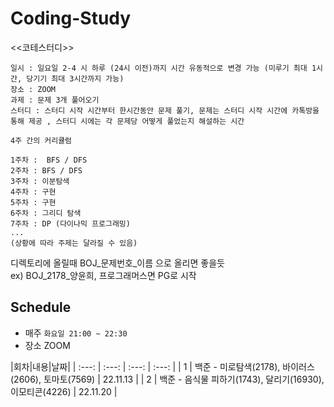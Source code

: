# Coding-Study
<<코테스터디>>  
```
일시 : 일요일 2-4 시 하루 (24시 이전)까지 시간 유동적으로 변경 가능 (미루기 최대 1시간, 당기기 최대 3시간까지 가능)
장소 : ZOOM
과제 : 문제 3개 풀어오기
스터디 : 스터디 시작 시간부터 한시간동안 문제 풀기, 문제는 스터디 시작 시간에 카톡방을 통해 제공 , 스터디 시에는 각 문제당 어떻게 풀었는지 해설하는 시간 

4주 간의 커리큘럼

1주차 :  BFS / DFS
2주차 : BFS / DFS
3주차 : 이분탐색
4주차 : 구현
5주차 : 구현
6주차 : 그리디 탐색
7주차 : DP (다이나믹 프로그래밍)
...
(상황에 따라 주제는 달라질 수 있음)

```  


디렉토리에 올릴때 BOJ_문제번호_이름 으로 올리면 좋을듯  
ex) BOJ_2178_양윤희, 프로그래머스면 PG로 시작  


## Schedule
- 매주  `화요일 21:00 ~ 22:30`  
- 장소 ZOOM

|회차|내용|날짜|
| :---: | :---: | :---: | :---: |
| 1 | 백준 - 미로탐색(2178), 바이러스(2606), 토마토(7569) | 22.11.13 |
| 2 | 백준 - 음식물 피하기(1743), 달리기(16930), 이모티콘(4226) | 22.11.20 |
